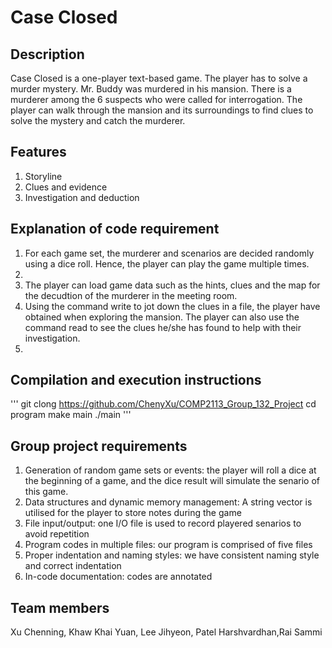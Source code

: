 # Case Closed

## Description
Case Closed is a one-player text-based game. The player has to solve a murder mystery. Mr. Buddy was murdered in his mansion. There is a murderer among the 6 suspects who were called for interrogation.  The player can walk through the mansion and its surroundings to find clues to solve the mystery and catch the murderer.

## Features
1. Storyline 
2. Clues and evidence 
3. Investigation and deduction

## Explanation of code requirement 
1. For each game set, the murderer and scenarios are decided randomly using a dice roll. Hence, the player can play the game multiple times.
2. 
3. The player can load game data such as the hints, clues and the map for the decudtion of the murderer in the meeting room. 
4. Using the command write to jot down the clues in a file, the player have obtained when exploring the mansion. The player can also use the command read to see the clues he/she has found to help with their investigation.
5. 


## Compilation and execution instructions
'''
git clong https://github.com/ChenyXu/COMP2113_Group_132_Project
cd program
make main
./main
'''


## Group project requirements
1. Generation of random game sets or events: the player will roll a dice at the beginning of a game, and the dice result will simulate the senario of this game. 
2. Data structures and dynamic memory management: A string vector is utilised for the player to store notes during the game
3. File input/output: one I/O file is used to record playered senarios to avoid repetition
4. Program codes in multiple files: our program is comprised of five files
5. Proper indentation and naming styles: we have consistent naming style and correct indentation
5. In-code documentation: codes are annotated 


## Team members 
Xu Chenning, Khaw Khai Yuan, Lee Jihyeon, Patel Harshvardhan,Rai Sammi

